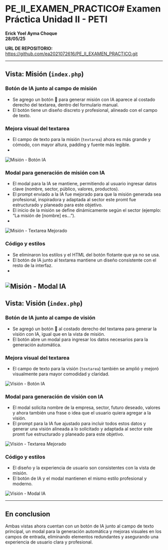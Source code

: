# PE_II_EXAMEN_PRACTICO# Examen Práctica Unidad II - PETI  
**Erick Yoel Ayma Choque**  
**28/05/25**

**URL DE REPOSITORIO:**  
https://github.com/ea2021072616/PE_II_EXAMEN_PRACTICO.git

---

## Vista: Misión (`index.php`)

### Botón de IA junto al campo de misión
- Se agrego un botón 🤖 para generar misión con IA aparece al costado derecho del textarea, dentro del formulario manual.
- El botón tiene un diseño discreto y profesional, alineado con el campo de texto.



### Mejora visual del textarea
- El campo de texto para la misión (`textarea`) ahora es más grande y cómodo, con mayor altura, padding y fuente más legible.
- 
![Misión - Botón IA](imagenes/1.png)


### Modal para generación de misión con IA
- El modal para la IA se mantiene, permitiendo al usuario ingresar datos clave (nombre, sector, público, valores, productos).
- El prompt enviado a la IA fue mejorado para que la misión generada sea profesional, inspiradora y adaptada al sector este promt fue estructurado y planeado para este objetivo.
- El inicio de la misión se define dinámicamente según el sector (ejemplo: “La misión de [nombre] es…”).
- 
![Misión - Textarea Mejorado](imagenes/2.png)


### Código y estilos
- Se eliminaron los estilos y el HTML del botón flotante que ya no se usa.
- El botón de IA junto al textarea mantiene un diseño consistente con el resto de la interfaz.
- 
![Misión - Modal IA](imagenes/3.png)
---

## Vista: Visión (`index.php`)

### Botón de IA junto al campo de visión
- Se agregó un botón 🤖 al costado derecho del textarea para generar la visión con IA, igual que en la vista de misión.
- El botón abre un modal para ingresar los datos necesarios para la generación automática.


### Mejora visual del textarea
- El campo de texto para la visión (`textarea`) también se amplió y mejoró visualmente para mayor comodidad y claridad.

![Visión - Botón IA](imagenes/4.png)

### Modal para generación de visión con IA
- El modal solicita nombre de la empresa, sector, futuro deseado, valores y ahora también una frase o idea que el usuario quiera agregar a la visión.
- El prompt para la IA fue ajustado para incluir todos estos datos y generar una visión alineada a lo solicitado y adaptada al sector este promt fue estructurado y planeado para este objetivo.

![Visión - Textarea Mejorado](imagenes/5.png)

### Código y estilos
- El diseño y la experiencia de usuario son consistentes con la vista de misión.
- El botón de IA y el modal mantienen el mismo estilo profesional y moderno.
  
![Visión - Modal IA](imagenes/6.png)

---

## En conclusion

Ambas vistas ahora cuentan con un botón de IA junto al campo de texto principal, un modal para la generación automática y mejoras visuales en los campos de entrada, eliminando elementos redundantes y asegurando una experiencia de usuario clara y profesional.
